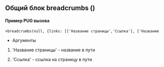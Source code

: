 ## Общий блок breadcrumbs ()

#### Пример PUG вызова
```html
+breadcrumbs(null, {links: [['Название страницы','Ссылка'], ['Название страницы','Ссылка']]})

```

* Аргументы

1. 'Название страницы' - название в пути

2. 'Ссылка' - ссылка на страницу в пути